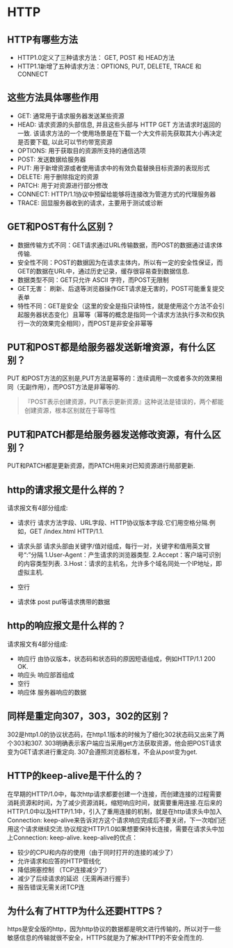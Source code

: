 # HTTP
## HTTP有哪些方法
- HTTP1.0定义了三种请求方法： GET, POST 和 HEAD方法
- HTTP1.1新增了五种请求方法：OPTIONS, PUT, DELETE, TRACE 和 CONNECT

## 这些方法具体哪些作用
- GET: 通常用于请求服务器发送某些资源
- HEAD: 请求资源的头部信息, 并且这些头部与 HTTP GET 方法请求时返回的一致. 该请求方法的一个使用场景是在下载一个大文件前先获取其大小再决定是否要下载, 以此可以节约带宽资源
- OPTIONS: 用于获取目的资源所支持的通信选项
- POST: 发送数据给服务器
- PUT: 用于新增资源或者使用请求中的有效负载替换目标资源的表现形式
- DELETE: 用于删除指定的资源
- PATCH: 用于对资源进行部分修改
- CONNECT: HTTP/1.1协议中预留给能够将连接改为管道方式的代理服务器
- TRACE: 回显服务器收到的请求，主要用于测试或诊断
## GET和POST有什么区别？
- 数据传输方式不同：GET请求通过URL传输数据，而POST的数据通过请求体传输.
- 安全性不同：POST的数据因为在请求主体内，所以有一定的安全性保证，而GET的数据在URL中，通过历史记录，缓存很容易查到数据信息.
- 数据类型不同：GET只允许 ASCII 字符，而POST无限制
- GET无害： 刷新、后退等浏览器操作GET请求是无害的，POST可能重复提交表单
- 特性不同：GET是安全（这里的安全是指只读特性，就是使用这个方法不会引起服务器状态变化）且幂等（幂等的概念是指同一个请求方法执行多次和仅执行一次的效果完全相同），而POST是非安全非幂等
## PUT和POST都是给服务器发送新增资源，有什么区别？
PUT 和POST方法的区别是,PUT方法是幂等的：连续调用一次或者多次的效果相同（无副作用），而POST方法是非幂等的.
> 『POST表示创建资源，PUT表示更新资源』这种说法是错误的，两个都能创建资源，根本区别就在于幂等性
## PUT和PATCH都是给服务器发送修改资源，有什么区别？
PUT和PATCH都是更新资源，而PATCH用来对已知资源进行局部更新.

## http的请求报文是什么样的？
请求报文有4部分组成:
- 请求行
请求方法字段、URL字段、HTTP协议版本字段.它们用空格分隔.例如，GET /index.html HTTP/1.1.
- 请求头部
请求头部由关键字/值对组成，每行一对，关键字和值用英文冒号“:”分隔
1.User-Agent：产生请求的浏览器类型.
2.Accept：客户端可识别的内容类型列表.
3.Host：请求的主机名，允许多个域名同处一个IP地址，即虚拟主机.
- 空行

- 请求体
post put等请求携带的数据
## http的响应报文是什么样的？
请求报文有4部分组成:
- 响应行
由协议版本，状态码和状态码的原因短语组成，例如HTTP/1.1 200 OK.
- 响应头
响应部首组成
- 空行
- 响应体
服务器响应的数据

## 同样是重定向307，303，302的区别？
302是http1.0的协议状态码，在http1.1版本的时候为了细化302状态码又出来了两个303和307.
303明确表示客户端应当采用get方法获取资源，他会把POST请求变为GET请求进行重定向.
307会遵照浏览器标准，不会从post变为get.
## HTTP的keep-alive是干什么的？
在早期的HTTP/1.0中，每次http请求都要创建一个连接，而创建连接的过程需要消耗资源和时间，为了减少资源消耗，缩短响应时间，就需要重用连接.在后来的HTTP/1.0中以及HTTP/1.1中，引入了重用连接的机制，就是在http请求头中加入Connection: keep-alive来告诉对方这个请求响应完成后不要关闭，下一次咱们还用这个请求继续交流.协议规定HTTP/1.0如果想要保持长连接，需要在请求头中加上Connection: keep-alive.
keep-alive的优点：
- 较少的CPU和内存的使用（由于同时打开的连接的减少了）
- 允许请求和应答的HTTP管线化
- 降低拥塞控制 （TCP连接减少了）
- 减少了后续请求的延迟（无需再进行握手）
- 报告错误无需关闭TCP连
## 为什么有了HTTP为什么还要HTTPS？
https是安全版的http，因为http协议的数据都是明文进行传输的，所以对于一些敏感信息的传输就很不安全，HTTPS就是为了解决HTTP的不安全而生的.


<Vssue title="interview-http" />